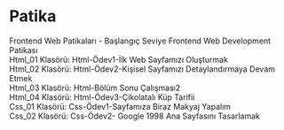# Patika 
Frontend Web Patikaları - Başlangıç Seviye Frontend Web Development Patikası
<br>
Html_01 Klasörü: Html-Ödev1-İlk Web Sayfamızı Oluşturmak
<br>
Html_02 Klasörü: Html-Ödev2-Kişisel Sayfamızı Detaylandırmaya Devam Etmek
<br>
Html_03 Klasörü: Html-Bölüm Sonu Çalışması2
<br>
Html_04 Klasörü: Html-Ödev3-Çikolatalı Küp Tarifii
<br>
Css_01 Klasörü:  Css-Ödev1-Sayfamıza Biraz Makyaj Yapalım  
Css_02 Klasörü: Css-Ödev2- Google 1998 Ana Sayfasını Tasarlamak
